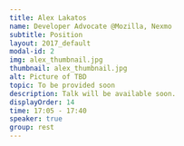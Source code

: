 ```yaml
---
title: Alex Lakatos
name: Developer Advocate @Mozilla, Nexmo
subtitle: Position
layout: 2017_default
modal-id: 2
img: alex_thumbnail.jpg
thumbnail: alex_thumbnail.jpg
alt: Picture of TBD
topic: To be provided soon
description: Talk will be available soon.
displayOrder: 14
time: 17:05 - 17:40
speaker: true
group: rest
---
```

